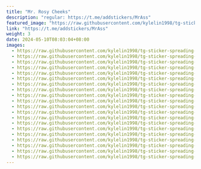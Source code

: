 ```yaml
---
title: "Mr. Rosy Cheeks"
description: "regular: https://t.me/addstickers/MrAss"
featured_image: "https://raw.githubusercontent.com/kylelin1998/tg-sticker-spreading-worldwide-images/main/img/4ce71fa1-25f4-4f78-8ef8-be0628fcdb78.jpg"
link: "https://t.me/addstickers/MrAss"
weight: 3
date: 2024-05-10T08:03:04+08:00
images:
  - https://raw.githubusercontent.com/kylelin1998/tg-sticker-spreading-worldwide-images/main/img/4ce71fa1-25f4-4f78-8ef8-be0628fcdb78.jpg
  - https://raw.githubusercontent.com/kylelin1998/tg-sticker-spreading-worldwide-images/main/img/11c7f9f0-b047-4643-8b36-089ad72d1d02.jpg
  - https://raw.githubusercontent.com/kylelin1998/tg-sticker-spreading-worldwide-images/main/img/1e3ab30c-1ab7-41e7-b0eb-3c1dbd000b9d.jpg
  - https://raw.githubusercontent.com/kylelin1998/tg-sticker-spreading-worldwide-images/main/img/06191ca0-4992-45ee-a039-15e24e004ebf.jpg
  - https://raw.githubusercontent.com/kylelin1998/tg-sticker-spreading-worldwide-images/main/img/d552957d-cc79-4f1c-a3e3-3afe51428aef.jpg
  - https://raw.githubusercontent.com/kylelin1998/tg-sticker-spreading-worldwide-images/main/img/43db7c48-42b3-43e6-a1e5-606bacc39181.jpg
  - https://raw.githubusercontent.com/kylelin1998/tg-sticker-spreading-worldwide-images/main/img/7fe9acf8-1ebe-49a4-a4fa-dd73ea492ce1.jpg
  - https://raw.githubusercontent.com/kylelin1998/tg-sticker-spreading-worldwide-images/main/img/35ab1691-6fce-46d8-a965-b80d980a288e.jpg
  - https://raw.githubusercontent.com/kylelin1998/tg-sticker-spreading-worldwide-images/main/img/8787d380-d41f-4e09-822f-6c6261718303.jpg
  - https://raw.githubusercontent.com/kylelin1998/tg-sticker-spreading-worldwide-images/main/img/109a505b-6704-4760-b031-895bf5aa1c95.jpg
  - https://raw.githubusercontent.com/kylelin1998/tg-sticker-spreading-worldwide-images/main/img/a3f6754b-edd3-402d-b459-925ba5e55d55.jpg
  - https://raw.githubusercontent.com/kylelin1998/tg-sticker-spreading-worldwide-images/main/img/fe331f50-f696-4d8c-8634-43c04dafc12a.jpg
  - https://raw.githubusercontent.com/kylelin1998/tg-sticker-spreading-worldwide-images/main/img/2d360007-c459-4580-8be5-4ddc72cfe15b.jpg
  - https://raw.githubusercontent.com/kylelin1998/tg-sticker-spreading-worldwide-images/main/img/a09bd211-9424-4417-8e31-be9e8411d1e0.jpg
  - https://raw.githubusercontent.com/kylelin1998/tg-sticker-spreading-worldwide-images/main/img/e6bd1a18-d732-40be-ab11-d08b9536a5ba.jpg
  - https://raw.githubusercontent.com/kylelin1998/tg-sticker-spreading-worldwide-images/main/img/153883c4-b34e-4976-9fab-d510f45cf8fc.jpg
  - https://raw.githubusercontent.com/kylelin1998/tg-sticker-spreading-worldwide-images/main/img/28553280-4ac4-446f-84f1-473aa2fa679a.jpg
  - https://raw.githubusercontent.com/kylelin1998/tg-sticker-spreading-worldwide-images/main/img/66012719-1b46-488f-87be-89f7ce87b4cb.jpg
  - https://raw.githubusercontent.com/kylelin1998/tg-sticker-spreading-worldwide-images/main/img/a448e9ad-1487-4123-aa5a-a14ed3300f28.jpg
  - https://raw.githubusercontent.com/kylelin1998/tg-sticker-spreading-worldwide-images/main/img/3a38a423-f06d-4977-8afb-86b8d82d0769.jpg
---
```

